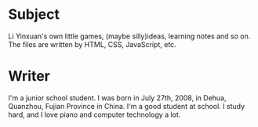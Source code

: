 # Subject
Li Yinxuan's own little games, (maybe silly)ideas, learning notes and so on. 
The files are written by HTML, CSS, JavaScript, etc. 
# Writer
I'm a junior school student. I was born in July 27th, 2008, in Dehua, Quanzhou, Fujian Province in China.
I'm a good student at school.
I study hard, and I love piano and computer technology a lot. 

